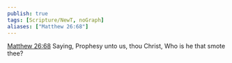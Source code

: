 ```yaml
---
publish: true
tags: [Scripture/NewT, noGraph]
aliases: ["Matthew 26:68"]
---
```

[Matthew 26:68](https://churchofjesuschrist.org/study/scriptures/nt/matt/26?lang=eng&id=p68#p68) Saying, Prophesy unto us, thou Christ, Who is he that smote thee?
